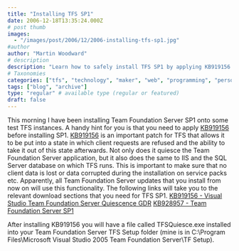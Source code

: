 ```yaml
---
title: "Installing TFS SP1"
date: 2006-12-18T13:35:24.000Z
# post thumb
images:
  - "/images/post/2006/12/2006-installing-tfs-sp1.jpg"
#author
author: "Martin Woodward"
# description
description: "Learn how to safely install TFS SP1 by applying KB919156 first to prevent client data loss during the update process."
# Taxonomies
categories: ["tfs", "technology", "maker", "web", "programming", "personal"]
tags: ["blog", "archive"]
type: "regular" # available type (regular or featured)
draft: false
---
```


This morning I have been installing Team Foundation Server SP1 onto some test TFS instances. A handy hint for you is that you need to apply [KB919156](http://support.microsoft.com/?kbid=919156) before installing SP1. [KB919156](http://support.microsoft.com/?kbid=919156) is an important patch for TFS that allows it to be put into a state in which client requests are refused and the ability to take it out of this state afterwards. Not only does it quiesce the Team Foundation Server application, but it also does the same to IIS and the SQL Server database on which TFS runs. This is important to make sure that no client data is lost or data corrupted during the installation on service packs etc. Apparently, all Team Foundation Server updates that you install from now on will use this functionality. The following links will take you to the relevant download sections that you need for TFS SP1. [KB919156 - Visual Studio Team Foundation Server Quiescence GDR](http://www.microsoft.com/downloads/details.aspx?FamilyID=c18c756e-8f80-4987-b3bf-600068a9e3c4&DisplayLang=en) [KB928957 - Team Foundation Server SP1](http://www.microsoft.com/downloads/details.aspx?familyid=A9AB638C-04D2-4AEE-8AE8-9F00DD454AB8&displaylang=en)

After installing KB919156 you will have a file called TFSQuiesce.exe installed into your Team Foundation Server TFS Setup folder (mine is in C:\Program Files\Microsoft Visual Studio 2005 Team Foundation Server\TF Setup).
